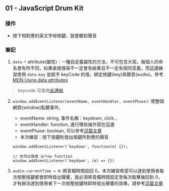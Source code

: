 ## 01 - JavaScript Drum Kit

### 操作
- 按下相對應的英文字母按鍵，就會聽到聲音

### 筆記
1. `data-*` attribute(屬性)：一種自定義屬性的方法，不可包含大寫。每個人的命名會有所不同，如果直接搜尋不一定會有結果且不一定有相同意義，而這邊練習使用 `data-key` 並賦予 keyCode 的值，綁定按鍵(key)與聲音(audio)。參考 [MDN Using data attributes](https://developer.mozilla.org/en-US/docs/Learn/HTML/Howto/Use_data_attributes)

> keycode 可查詢[此連結](https://keycode.info/)

2. `window.addEventListener(eventName, eventHandler, eventPhase)`: 使整個網頁(window)監聽事件。
   - eventName: string, 事件名稱：keydown, click...
   - eventHandler: function, 進行哪些操作寫在這邊
   - eventPhase: boolean, 可以參考[這篇文章](https://blog.techbridge.cc/2017/07/15/javascript-event-propagation/)
   - 本次練習：按下按鍵則發出按鍵所對應的聲音
   ```
   window.addEventListener('keydown', function(e) {});

   // 也可以寫成 arrow function
   window.addEventListener('keydown', (e) => {})
   ```

3. `audio.currentTime = 0`: 將音檔時間設回 0。本次練習希望可以達到使用者每次按壓按鍵都會即時發出聲響，就必須將音檔時間設定至每次點擊後回到 0，才有辦法達到使用者下一次按壓按鍵時即時發出聲響的效果。請參考[這篇文章](https://www.codespeedy.com/set-audio-playing-time-to-starting-position-in-javascript/)
